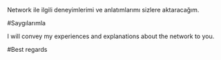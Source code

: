 Network ile ilgili deneyimlerimi ve anlatımlarımı sizlere aktaracağım.

#Saygılarımla

I will convey my experiences and explanations about the network to you. 

#Best regards
